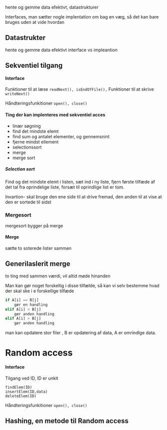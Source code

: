 hente og gemme data efektivt, datastrukturer

Interfaces, man sætter nogle implentation om bag en væg, så det kan bare bruges uden at vide hvordan

## Datastrukter
hente og gemme data efektivt
interface vs impleantion



## Sekventiel tilgang
#### Interface 
Funktioner til at læse
`readNext(), isEndOfFile(),`
Funktioner til at skrive
`writeNext()`

Håndteringsfunkitioner
`open(), close()`


#### Ting der kan implenteres med sekventiel acces
- linær søgning
- find det mindste elemt
- find sum og antalet elementer, og gennemsnint
- fjerne mindst ellement
- selectionssort
- merge
- merge sort

##### Selection sort 
Find og det mindste elemt i listen, sæt ind i ny liste, fjern første tilfæde af det tal fra oprindelige liste, forsæt til oprindlige list er tom.

Invartion- skal bruge den ene side til at drive fremad, den anden til at vise at den er sortede til sidst



### Mergesort

mergesort bygger på merge

#### Merge 
sætte to soterede lister sammen



## Generilaslerit merge
to ting med sammen værdi, vil altid møde hinanden

Man kan gør noget forskellig i disse tilfælde, så kan vi selv bestemme hvad der skal ske i e forskellige tilfæde
```python
if A[i] == B[j]
	gør en handling
elif A[i] < B[j]
	gør anden handling
elif A[i] > B[j]
	gør anden handling
```

man kan opdatere stor filer , B er opdatering af data, A er omrindlge data.



# Random access
#### Interface
Tilgang ved ID, ID er unkit
```
findElem(ID)
insertElem(ID,data)
deleteElem(ID)
```

Håndteringsfunkitioner
`open(), close()`



## Hashing, en metode til Random access
